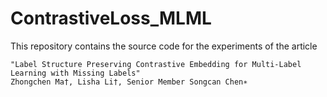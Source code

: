 # ContrastiveLoss_MLML
This repository contains the source code for the experiments of the article

    "Label Structure Preserving Contrastive Embedding for Multi-Label Learning with Missing Labels" 
    Zhongchen Ma†, Lisha Li†, Senior Member Songcan Chen∗
